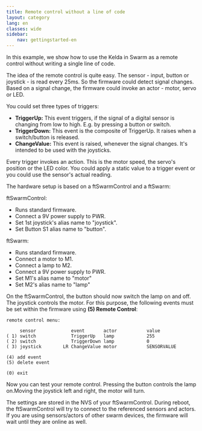 ```yaml
---
title: Remote control without a line of code
layout: category
lang: en
classes: wide
sidebar:
    nav: gettingstarted-en
---
```

In this example, we show how to use the Kelda in Swarm as a remote control without writing a single line of code.

The idea of the remote control is quite easy. The sensor - input, button or joystick - is read every 25ms. So the firmware could detect signal changes. Based on a signal change, the firmware could invoke an actor - motor, servo or LED.

You could set three types of triggers:
- **TriggerUp:** This event triggers, if the signal of a digital sensor is changing from low to high. E.g. by pressing a button or switch.
- **TriggerDown:** This event is the composite of TriggerUp. It raises when a switch/button is released.
- **ChangeValue:** This event is raised, whenever the signal changes. It's intended to be used with the joysticks.

Every trigger invokes an action. This is the motor speed, the servo's position or the LED color. You could apply a static value to a trigger event or you could use the sensor's actual reading.

The hardware setup is based on a ftSwarmControl and a ftSwarm:

ftSwarmControl:
- Runs standard firmware.
- Connect a 9V power supply to PWR.
- Set 1st joystick's alias name to "joystick". 
- Set Button S1 alias name to "button".

ftSwarm:
- Runs standard firmware.
- Connect a motor to M1.
- Connect a lamp to M2.
- Connect a 9V power supply to PWR.
- Set M1's alias name to "motor" 
- Set M2's alias name to "lamp" 

On the ftSwarmControl, the button should now switch the lamp on and off. The joystick controls the motor. For this purpose, the following events must be set within the firmware using **(5) Remote Control**:

```
remote control menu:

     sensor             event       actor           value
( 1) switch             TriggerUp   lamp            255
( 2) switch             TriggerDown lamp            0
( 3) joystick        LR ChangeValue motor           SENSORVALUE

(4) add event
(5) delete event

(0) exit
```

Now you can test your remote control. Pressing the button controls the lamp on.Moving the joystick left and right, the motor will turn.

The settings are stored in the NVS of your ftSwarmControl. During reboot, the ftSwarmControl will try to connect to the referenced sensors and actors. If you are using sensors/actors of other swarm devices, the firmware will wait until they are online as well.
